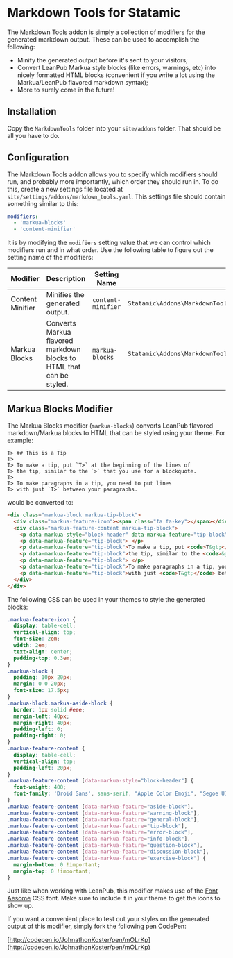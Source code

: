 # Markdown Tools for Statamic

The Markdown Tools addon is simply a collection of modifiers for the generated markdown output. These can be used to accomplish the following:

* Minify the generated output before it's sent to your visitors;
* Convert LeanPub Markua style blocks (like errors, warnings, etc) into nicely formatted HTML blocks (convenient if you write a lot using the Markua/LeanPub flavored markdown syntax);
* More to surely come in the future!

## Installation

Copy the `MarkdownTools` folder into your `site/addons` folder. That should be all you have to do.

## Configuration

The Markdown Tools addon allows you to specify which modifiers should run, and probably more importantly, which order they should run in. To do this, create a new settings file located at `site/settings/addons/markdown_tools.yaml`. This settings file should contain something similar to this:

```yaml
modifiers:
  - 'markua-blocks'
  - 'content-minifier'
```

It is by modifying the `modifiers` setting value that we can control which modifiers run and in what order. Use the following table to figure out the setting name of the modifiers:

| Modifier | Description | Setting Name | Class |
|---|---|---|---|
| Content Minifier | Minifies the generated output. | `content-minifier` | `Statamic\Addons\MarkdownTools\Modifiers\ContentMinifierModifier` |
| Markua Blocks | Converts Markua flavored markdown blocks to HTML that can be styled. | `markua-blocks` | `Statamic\Addons\MarkdownTools\Modifiers\MarkuaBlocksModifier` |

## Markua Blocks Modifier

The Markua Blocks modifier (`markua-blocks`) converts LeanPub flavored markdown/Markua blocks to HTML that can be styled using your theme. For example:

```
T> ## This is a Tip
T>
T> To make a tip, put `T>` at the beginning of the lines of
T> the tip, similar to the `>` that you use for a blockquote.
T>
T> To make paragraphs in a tip, you need to put lines
T> with just `T>` between your paragraphs.
```

would be converted to:

```html
<div class="markua-block markua-tip-block">
  <div class="markua-feature-icon"><span class="fa fa-key"></span></div>
  <div class="markua-feature-content markua-tip-block">
    <p data-markua-style="block-header" data-markua-feature="tip-block"> This is a Tip</p>
    <p data-markua-feature="tip-block"> </p>
    <p data-markua-feature="tip-block">To make a tip, put <code>T&gt;</code> at the beginning of the lines of </p>
    <p data-markua-feature="tip-block">the tip, similar to the <code>&gt;</code> that you use for a blockquote. </p>
    <p data-markua-feature="tip-block"> </p>
    <p data-markua-feature="tip-block">To make paragraphs in a tip, you need to put lines </p>
    <p data-markua-feature="tip-block">with just <code>T&gt;</code> between your paragraphs.</p>
  </div>
</div>
```

The following CSS can be used in your themes to style the generated blocks:

```css
.markua-feature-icon {
  display: table-cell;
  vertical-align: top;
  font-size: 2em;
  width: 2em;
  text-align: center;
  padding-top: 0.3em;
}
.markua-block {
  padding: 10px 20px;
  margin: 0 0 20px;
  font-size: 17.5px;
}
.markua-block.markua-aside-block {
  border: 1px solid #eee;
  margin-left: 40px;
  margin-right: 40px;
  padding-left: 0;
  padding-right: 0;
}
.markua-feature-content {
  display: table-cell;
  vertical-align: top;
  padding-left: 20px;
}
.markua-feature-content [data-markua-style="block-header"] {
  font-weight: 400;
  font-family: 'Droid Sans', sans-serif, "Apple Color Emoji", "Segoe UI Emoji", "Segoe UI Symbol";
}
.markua-feature-content [data-markua-feature="aside-block"],
.markua-feature-content [data-markua-feature="warning-block"],
.markua-feature-content [data-markua-feature="general-block"],
.markua-feature-content [data-markua-feature="tip-block"],
.markua-feature-content [data-markua-feature="error-block"],
.markua-feature-content [data-markua-feature="info-block"],
.markua-feature-content [data-markua-feature="question-block"],
.markua-feature-content [data-markua-feature="discussion-block"],
.markua-feature-content [data-markua-feature="exercise-block"] {
  margin-bottom: 0 !important;
  margin-top: 0 !important;
}

```

Just like when working with LeanPub, this modifier makes use of the [Font Aesome](http://fontawesome.io/) CSS font. Make sure to include it in your theme to get the icons to show up.

If you want a convenient place to test out your styles on the generated output of this modifier, simply fork the following pen CodePen:

[http://codepen.io/JohnathonKoster/pen/mOLrKp](http://codepen.io/JohnathonKoster/pen/mOLrKp)